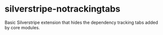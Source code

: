 # silverstripe-notrackingtabs

Basic Silverstripe extension that hides the dependency tracking tabs added by core modules.
